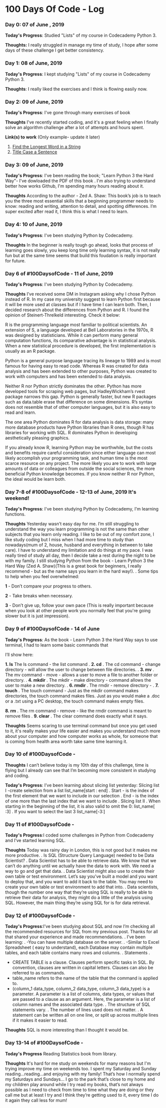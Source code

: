 # 100 Days Of Code - Log 

### Day 0: 07 of June , 2019 


**Today's Progress**: Studied "Lists" of my course in Codecademy Python 3.

**Thoughts:** I really struggled in manage my time of study, I hope after some days of these challenge I get better consistency.



### Day 1: 08 of June, 2019 


**Today's Progress**: I kept studying "Lists" of my course in Codecademy Python 3.

**Thoughts**: I really liked the exercises and I think is flowing easily now.



### Day 2: 09 of June, 2019

**Today's Progress**: I've gone through many exercises of book 

**Thoughts** I've recently started coding, and it's a great feeling when I finally solve an algorithm challenge after a lot of attempts and hours spent.

**Link(s) to work** (Only example- update it later)
1. [Find the Longest Word in a String](https://www.freecodecamp.com/challenges/find-the-longest-word-in-a-string)
2. [Title Case a Sentence](https://www.freecodecamp.com/challenges/title-case-a-sentence)

### Day 3: 09 of June, 2019

**Today's Progress**: I've been reading the book; "Learn Python 3 the Hard Way"- I've dowloaded the PDF of this book .
I'm also trying to understand better how works Github, I'm spending many hours reading about it.

**Thoughts** According to the author - Zed A. Shaw:
This book’s job is to teach you the three most essential skills that a beginning programmer needs to
know: reading and writing, attention to detail, and spotting differences. I’m super excited after read it, I think this is what I need to learn.

### Day 4: 10 of June, 2019

**Today's Progress**: I've been studying Python by Codecademy.

**Thoughts** In the beginner is really tough go ahead, looks that process of learning goes slowly, you keep long time only learning syntax, it is not really fun but at the same time seems that build this foudation is really important for future.

### Day 6 of #100DaysofCode -  11 of June, 2019

**Today's Progress**: I've been studying Python by Codecademy.

**Thoughts**
I’ve received some DM in Instagram asking why I chose Python instead of R. In my case my university suggest to learn Python first because it will be more used at classes but if I have time I can learn both. Then, I decided research about the differences from Python and R. I found the opinion of Steinert-Threlkeld interesting. 
Check it below:


R is the programming language most familiar to political scientists. An extension of S, a language developed at Bell Laboratories in the 1970s, R was designed by statisticians. While it can
perform many general computation functions, its comparative advantage is in
statistical analysis. When a new statistical procedure is developed, the first
implementation is usually as an R package.


Python is a general purpose language tracing its lineage to 1989 and is most
famous for having easy to read code. Whereas R was created for data analysis
and has been extended to other purposes, Python was created to work with
computers and has been extended to data analysis.


Neither R nor Python strictly dominates the other. Python has more developed
tools for scraping web pages, but HadleyWickham’s rvest package narrows this
gap. Python is generally faster, but new R packages such as data.table erase
that difference on some dimensions. R’s syntax does not resemble that of other
computer languages, but it is also easy to read and learn. 


The one area Python dominates R for data analysis is data storage: many more database products have
Python libraries than R ones, though R has libraries for working with SQL.
R dominates Python in developing aesthetically pleasing graphics.


If you already know R, learning Python may be worthwhile, but the costs
and benefits require careful consideration since either language can most likely
accomplish your programming task, and human time is the most scarce resource
on any project. The more likely you are to work with large amounts of data or
colleagues from outside the social sciences, the more beneficial Python knowledge
becomes. If you know neither R nor Python, the ideal would be learn both.

### Day 7-8 of #100DaysofCode - 12-13 of June, 2019 It's weekend!

**Today's Progress**: I've been studying Python by Codecademy, I'm learning functions. 

**Thoughts**
Yesterday wasn’t easy day for me. I’m still struggling to understand the way you learn programming is not the same than other subjects that you learn only reading. I like to be out of my comfort zone, I like study coding but I miss when I had more time to study than nowadays(mum of 2, house, husband and everything in between to take care). I have to understand my limitation and  do things at my pace. I was really tired of study all day, then I decide take a rest during the night to be with my family. I still studying Python from the book - Learn Python 3 the Hard Way (Zed A. Shaw)(This is a great book for beginners, I really recommend - but as the name says you learn in the hard way!).
.
Some tips to help when you feel overwhelmed:

**1** - Don’t compare your progress to others.

**2** - Take breaks when necessary.

**3** - Don’t give up, follow your own pace (This is really important because when you look at other people work you normally feel that you're going slower but it is just impression).


### Day 9 of #100DaysofCode -  14 of June 

**Today's Progress**: As the book - Learn Python 3 the Hard Way says to use terminal, I had to learn some basic commands that 

I’ll show here: 

**1. ls**
The ls command - the list command 
.
**2. cd**
.
The cd command - change directory - will allow the user to change between file directories. 
.
**3. mv**
.
The mv command - move - allows a user to move a file to another folder or directory. 
.
**4. mkdir**
.
The mkdir - make directory - command allows the user to make a new directory. 
.
**6. rmdir**
.
The rmdir - remove directory -
.
**7. touch**
.
The touch command -  Just as the mkdir command makes directories, the touch command makes files. Just as you would make a .doc or a .txt using a PC desktop, the touch command makes empty files.  

**8. rm**
.
The rm command - remove - like the rmdir command is meant to remove files 
.
**9. clear**
.
The clear command does exactly what it says. 

**Thoughts** Seems scaring to use terminal command but once you get used to it, it's really makes your life easier and makes you understand much more about your computer and how computer works as whole, for someone that is coming from health area worth take same time learning it.

### Day 10 of #100DaysofCode - 

**Thoughts** I can’t believe today is my 10th day of this challenge, time is flying but I already can see that I’m becoming more consistent in studying and coding.

**Today's Progress**:
I’ve been learning about slicing list yesterday:
Slicing list I -create selection from a list 
list_name[start : end]
.
Start - is the index of the first element that we want to include in our selection
.
End - is the index of one more than the last index that we want to include
.
Slicing list II
.
When starting in the beginning of the list, it is also valid to omit the 0:
list_name[ :3]
.
If you want to select the last 3
list_name[-3:]

### Day 11 of #100DaysofCode - 

**Today's Progress**:I coded some challenges in Python from Codecademy and I’ve started learning SQL.

**Thoughts** Today was rainy day in London, this is not good but it makes me more productive.
.
Is SQL (Structure Query Language) needed  to be Data Scientist?
.
Data Scientist has to be able to retrieve data. We know that we can’t do anything until we actually have the data to work with. We need a way to go and get that data.
.
Data Scientist might also use to create their own table or test environment. Let’s say you’ve built a model and you want to deploy that, and you want to add it back to the table. You may need to create your own table or test environment to add that into.
.
Data scientists, though the number one way that they’re using SQL is really to be able to retrieve their data for analysis, they might do a little of the analysis using SQL. However, the main thing they’re using SQL for is for data retrieval.

### Day 12 of #100DaysofCode - 

**Today's Progress**:I’ve been studying about SQL and now I’m checking all the recommended resources for SQL from my previous post. Thanks for all that shared your experience and made recommendations.
.
I’ve been learning:
.
-You can have multiple database on the server.
.
-Similar to Excel Spreadsheet ( easy to understand), each Database may contain multiple tables, and each table contains many rows and columns.
.
Statements
.
- CREATE TABLE is a clause. Clauses perform specific tasks in SQL. By convention, clauses are written in capital letters. Clauses can also be referred to as commands.
- table_name refers to the name of the table that the command is applied to.
- (column_1 data_type, column_2 data_type, column_3 data_type) is a parameter. A parameter is a list of columns, data types, or values that are passed to a clause as an argument. Here, the parameter is a list of column names and the associated data type.
.
The structure of SQL statements vary. 
.
The number of lines used does not matter. 
.
A statement can be written all on one line, or split up across multiple lines if it makes it easier to read. 

**Thoughts** SQL is more interesting than I thought it would be.

### Day 13-14 of #100DaysofCode - 

**Today's Progress** Reading Statistics book from library.

**Thoughts** It's hard for me study on weekends for many reasons but I'm trying improve my time on weekends too.
I spent my Saturday and Sunday reading…reading…and enjoying with my family!
That’s how I normally spend my Saturdays and Sundays… I go to the park that’s close to my home and my children play around while I try read my books, that’s not always possible as I need to check from time to  time what they are doing or they call me but at least I try and I think they’re getting used to it, every time I do it again they call less for mum! 




